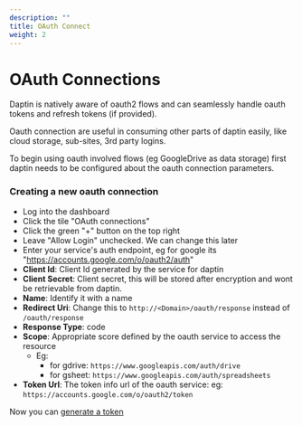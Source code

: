 ```yaml
---
description: ""
title: OAuth Connect
weight: 2
---
```


# OAuth Connections

Daptin is natively aware of oauth2 flows and can seamlessly handle oauth tokens and refresh tokens (if provided).

Oauth connection are useful in consuming other parts of daptin easily, like cloud storage, sub-sites, 3rd party logins.

To begin using oauth involved flows (eg GoogleDrive as data storage) first daptin needs to be configured about the oauth connection parameters. 

### Creating a new oauth connection

- Log into the dashboard
- Click the tile "OAuth connections"
- Click the green "+" button on the top right
- Leave "Allow Login" unchecked. We can change this later
- Enter your service's auth endpoint, eg for google its "https://accounts.google.com/o/oauth2/auth"
- **Client Id**: Client Id generated by the service for daptin
- **Client Secret**: Client secret, this will be stored after encryption and wont be retrievable from daptin.
- **Name**: Identify it with a name 
- **Redirect Uri**: Change this to `http://<Domain>/oauth/response` instead of `/oauth/response`
- **Response Type**: code
- **Scope**: Appropriate score defined by the oauth service to access the resource
  - Eg: 
    - for gdrive: `https://www.googleapis.com/auth/drive`
    - for gsheet: `https://www.googleapis.com/auth/spreadsheets`
- **Token Url**: The token info url of the oauth service: eg: `https://accounts.google.com/o/oauth2/token`

Now you can [generate a token](/daptin/extend/oauth_token/)